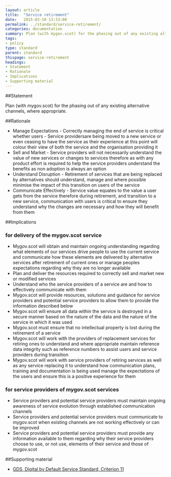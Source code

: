 ```yaml
---
layout: article
title:  "Service retirement"
date:   2015-03-10 13:33:00
permalink: ../standard/service-retirement/ 
categories: documentation
summary: Plan (with mygov.scot) for the phasing out of any existing alternative channels, where appropriate.
tags: 
- policy
type: standard
parent: standard
thispage: service-retirement
headings:
- Statement
- Rationale
- Implications
- Supporting material
---
```


##Statement

Plan (with mygov.scot) for the phasing out of any existing alternative channels, where appropriate.

##Rationale

* Manage Expectations - Correctly managing the end of service is critical whether users - Service providersare being moved to a new service or even ceasing to have the service as their experience at this point will colour their view of both the service and the organisation providing it
* Sell and Market - Service providers will not necessarily understand the value of new services or changes to services therefore as with any product effort is required to help the service providers understand the benefits as non adoption is always an option
* Understand Disruption - Retirement of services that are being replaced by alternatives should understand, manage and where possible minimise the impact of this transition on users of the service
* Communicate Effectively - Service value equates to the value a user gets from the service therefore during retirement, and transition to a new service, communication with users is critical to ensure they understand why the changes are necessary and how they will benefit from them

##Implications

### for delivery of the mygov.scot service

* Mygov.scot will obtain and maintain ongoing understanding regarding what elements of our services drive people to use the current service and communicate how these elements are delivered by alternative services after retirement of current ones or manage peoples expectations regarding why they are no longer available
* Plan and deliver the resources required to correctly sell and market new or modified services
* Understand who the service providers of a service are and how to effectively communicate with them 
* Mygov.scot will provide resources, solutions and guidance for service providers and potential service providers to allow them to provide the information described below
* Mygov.scot will ensure all data within the service is destroyed in a secure manner based on the nature of the data and the nature of the service in which it was used
* Mygov.scot must ensure that no intellectual property is lost during the retirement of a service
* Mygov.scot will work with the providers of replacement services for retiring ones to understand and where appropriate maintain reference data integrity such as reference numbers to assist users and service providers during transition
* Mygov.scot will work with service providers of retiring services as well as any service replacing it to understand how communication plans, training and documentation is being used manage the expectations of the users and ensure this is a positive experience for them

### for service providers of mygov.scot services

* Service providers and potential service providers must maintain ongoing awareness of service evolution through established communication channels
* Service providers and potential service providers must communicate to mygov.scot when existing channels are not working effectively or can be improved
* Service providers and potential service providers must provide any information available to them regarding why their service providers choose to use, or not use, elements of their service and those of mygov.scot

##Supporting material

- [GDS, Digital by Default Service Standard, Criterion 11](https://www.gov.uk/service-manual/digital-by-default#criterion-11)
